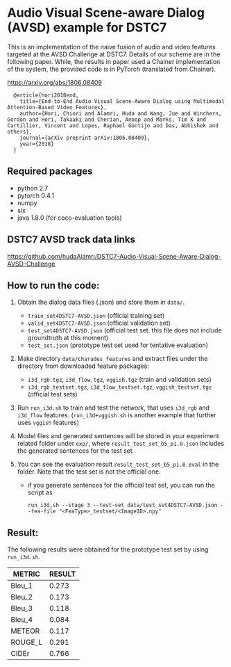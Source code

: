 # Audio Visual Scene-aware Dialog (AVSD) example for DSTC7

This is an implementation of the naive fusion of audio and video features targeted at the AVSD Challenge at DSTC7. Details of our scheme are in the following paper. While, the results in paper used a Chainer implementation of the system, the provided code is in PyTorch (translated from Chainer).

https://arxiv.org/abs/1806.08409

      @article{hori2018end,
        title={End-to-End Audio Visual Scene-Aware Dialog using Multimodal Attention-Based Video Features},
        author={Hori, Chiori and Alamri, Huda and Wang, Jue and Winchern, Gordon and Hori, Takaaki and Cherian, Anoop and Marks, Tim K and Cartillier, Vincent and Lopes, Raphael Gontijo and Das, Abhishek and others},
        journal={arXiv preprint arXiv:1806.08409},
        year={2018}
      }

## Required packages

- python 2.7
- pytorch 0.4.1
- numpy
- six
- java 1.8.0   (for coco-evaluation tools)

## DSTC7 AVSD track data links

   https://github.com/hudaAlamri/DSTC7-Audio-Visual-Scene-Aware-Dialog-AVSD-Challenge

## How to run the code:

   1. Obtain the dialog data files (.json) and store them in `data/`.
      - `train_set4DSTC7-AVSD.json` (official training set)
      - `valid_set4DSTC7-AVSD.json` (official validation set)
      - `test_set4DSTC7-AVSD.json` (official test set. this file does not include groundtruth at this moment)
      - `test_set.json`  (prototype test set used for tentative evaluation)
 
   2. Make directory `data/charades_features` and extract files under the directory from downloaded feature packages:
      - `i3d_rgb.tgz`, `i3d_flow.tgz`, `vggish.tgz`  (train and validation sets)
      - `i3d_rgb_testset.tgz`, `i3d_flow_testset.tgz`, `vggish_testset.tgz` (official test sets)

   3. Run `run_i3d.sh` to train and test the network, that uses `i3d_rgb` and `i3d_flow` features. (`run_i3d+vggish.sh` is another example that further uses `vggish` features)

   4. Model files and generated sentences will be stored in your experiment related folder under `exp/`, where `result_test_set_b5_p1.0.json` includes the generated sentences for the test set.

   5. You can see the evaluation result `result_test_set_b5_p1.0.eval` in the folder. Note that the test set is not the official one.
      - if you generate sentences for the official test set, you can run the script as
      
            run_i3d.sh --stage 3 --test-set data/test_set4DSTC7-AVSD.json --fea-file "<FeaType>_testset/<ImageID>.npy"

## Result:

The following results were obtained for the prototype test set by using `run_i3d.sh`.

| METRIC | RESULT |
| ------ | -------|
| Bleu_1 | 0.273  |
| Bleu_2 | 0.173  |
| Bleu_3 | 0.118  |
| Bleu_4 | 0.084  |
| METEOR | 0.117  |
| ROUGE_L| 0.291  |
| CIDEr  | 0.766  |

